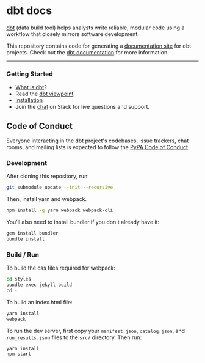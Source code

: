 # dbt docs

[dbt](https://github.com/fishtown-analytics/dbt) (data build tool) helps analysts write reliable, modular code using a workflow that closely mirrors software development.

This repository contains code for generating a [documentation site](https://www.getdbt.com/example-documentation/#!/overview) for dbt projects. Check out the [dbt documentation](https://docs.getdbt.com/docs/overview) for more information.

---
### Getting Started

- [What is dbt]?
- Read the [dbt viewpoint]
- [Installation]
- Join the [chat][slack-url] on Slack for live questions and support.


## Code of Conduct

Everyone interacting in the dbt project's codebases, issue trackers, chat rooms, and mailing lists is expected to follow the [PyPA Code of Conduct].

[PyPA Code of Conduct]: https://www.pypa.io/en/latest/code-of-conduct/
[slack-url]: https://slack.getdbt.com/
[Installation]: https://docs.getdbt.com/docs/installation
[What is dbt]: https://docs.getdbt.com/docs/overview
[dbt viewpoint]: https://docs.getdbt.com/docs/viewpoint


### Development

After cloning this repository, run:

```bash
git submodule update --init --recursive
```

Then, install yarn and webpack.

```bash
npm install -g yarn webpack webpack-cli
```

You'll also need to install bundler if you don't already have it:
```bash
gem install bundler
bundle install
```

### Build / Run

To build the css files required for webpack:

```bash
cd styles
bundle exec jekyll build
cd -
```


To build an index.html file:

```bash
yarn install
webpack
```

To run the dev server, first copy your `manifest.json`, `catalog.json`, and `run_results.json` files to
the `src/` directory. Then run:

```bash
yarn install
npm start
```
